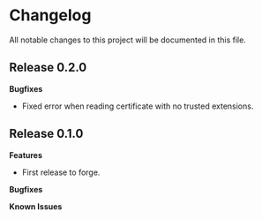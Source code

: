 # Changelog

All notable changes to this project will be documented in this file.

## Release 0.2.0

**Bugfixes**

- Fixed error when reading certificate with no trusted extensions. 

## Release 0.1.0

**Features**

- First release to forge. 

**Bugfixes**

**Known Issues**
